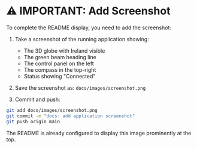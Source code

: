 # ⚠️ IMPORTANT: Add Screenshot

To complete the README display, you need to add the screenshot:

1. Take a screenshot of the running application showing:
   - The 3D globe with Ireland visible
   - The green beam heading line
   - The control panel on the left
   - The compass in the top-right
   - Status showing "Connected"

2. Save the screenshot as: `docs/images/screenshot.png`

3. Commit and push:
```bash
git add docs/images/screenshot.png
git commit -m "docs: add application screenshot"
git push origin main
```

The README is already configured to display this image prominently at the top.
